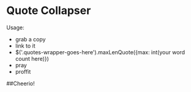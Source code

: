 # Quote Collapser

Usage:

* grab a copy
* link to it
* $('.quotes-wrapper-goes-here').maxLenQuote({max: int(your word count here)})
* pray
* proffit

##Cheerio!
